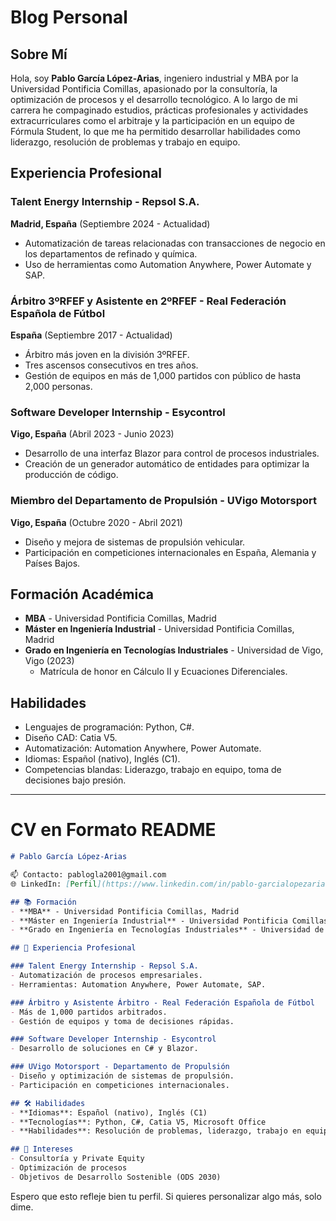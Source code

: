 # Blog Personal

## Sobre Mí

Hola, soy **Pablo García López-Arias**, ingeniero industrial y MBA por la Universidad Pontificia Comillas, apasionado por la consultoría, la optimización de procesos y el desarrollo tecnológico. A lo largo de mi carrera he compaginado estudios, prácticas profesionales y actividades extracurriculares como el arbitraje y la participación en un equipo de Fórmula Student, lo que me ha permitido desarrollar habilidades como liderazgo, resolución de problemas y trabajo en equipo.

## Experiencia Profesional

### Talent Energy Internship - Repsol S.A.  
**Madrid, España** (Septiembre 2024 - Actualidad)
- Automatización de tareas relacionadas con transacciones de negocio en los departamentos de refinado y química.
- Uso de herramientas como Automation Anywhere, Power Automate y SAP.

### Árbitro 3ºRFEF y Asistente en 2ºRFEF - Real Federación Española de Fútbol  
**España** (Septiembre 2017 - Actualidad)
- Árbitro más joven en la división 3ºRFEF.
- Tres ascensos consecutivos en tres años.
- Gestión de equipos en más de 1,000 partidos con público de hasta 2,000 personas.

### Software Developer Internship - Esycontrol  
**Vigo, España** (Abril 2023 - Junio 2023)
- Desarrollo de una interfaz Blazor para control de procesos industriales.
- Creación de un generador automático de entidades para optimizar la producción de código.

### Miembro del Departamento de Propulsión - UVigo Motorsport  
**Vigo, España** (Octubre 2020 - Abril 2021)
- Diseño y mejora de sistemas de propulsión vehicular.
- Participación en competiciones internacionales en España, Alemania y Países Bajos.

## Formación Académica

- **MBA** - Universidad Pontificia Comillas, Madrid  
- **Máster en Ingeniería Industrial** - Universidad Pontificia Comillas, Madrid  
- **Grado en Ingeniería en Tecnologías Industriales** - Universidad de Vigo, Vigo (2023)  
  - Matrícula de honor en Cálculo II y Ecuaciones Diferenciales.

## Habilidades

- Lenguajes de programación: Python, C#.
- Diseño CAD: Catia V5.
- Automatización: Automation Anywhere, Power Automate.
- Idiomas: Español (nativo), Inglés (C1).
- Competencias blandas: Liderazgo, trabajo en equipo, toma de decisiones bajo presión.

---

# CV en Formato README

```markdown
# Pablo García López-Arias

📫 Contacto: pablogla2001@gmail.com  
🌐 LinkedIn: [Perfil](https://www.linkedin.com/in/pablo-garcialopezarias)  

## 📚 Formación
- **MBA** - Universidad Pontificia Comillas, Madrid
- **Máster en Ingeniería Industrial** - Universidad Pontificia Comillas, Madrid
- **Grado en Ingeniería en Tecnologías Industriales** - Universidad de Vigo

## 💼 Experiencia Profesional

### Talent Energy Internship - Repsol S.A.
- Automatización de procesos empresariales.
- Herramientas: Automation Anywhere, Power Automate, SAP.

### Árbitro y Asistente Árbitro - Real Federación Española de Fútbol
- Más de 1,000 partidos arbitrados.
- Gestión de equipos y toma de decisiones rápidas.

### Software Developer Internship - Esycontrol
- Desarrollo de soluciones en C# y Blazor.

### UVigo Motorsport - Departamento de Propulsión
- Diseño y optimización de sistemas de propulsión.
- Participación en competiciones internacionales.

## 🛠️ Habilidades
- **Idiomas**: Español (nativo), Inglés (C1)
- **Tecnologías**: Python, C#, Catia V5, Microsoft Office
- **Habilidades**: Resolución de problemas, liderazgo, trabajo en equipo

## 🌟 Intereses
- Consultoría y Private Equity
- Optimización de procesos
- Objetivos de Desarrollo Sostenible (ODS 2030)
```

Espero que esto refleje bien tu perfil. Si quieres personalizar algo más, solo dime.
